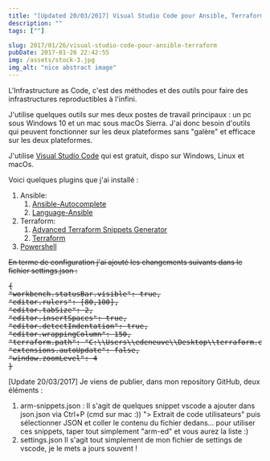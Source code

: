 ```yaml
---
title: "[Updated 20/03/2017] Visual Studio Code pour Ansible, Terraform"
description: ""
tags: [""]

slug: 2017/01/26/visual-studio-code-pour-ansible-terraform
pubDate: 2017-01-26 22:42:55
img: /assets/stock-3.jpg
img_alt: "nice abstract image"
---
```


L'Infrastructure as Code, c'est des méthodes et des outils pour faire des infrastructures reproductibles à l'infini.

J'utilise quelques outils sur mes deux postes de travail principaux : un pc sous Windows 10 et un mac sous macOs Sierra. J'ai donc besoin d'outils qui peuvent fonctionner sur les deux plateformes sans "galère" et efficace sur les deux plateformes.

J'utilise <a href="https://code.visualstudio.com/">Visual Studio Code</a> qui est gratuit, dispo sur Windows, Linux et macOs.

Voici quelques plugins que j'ai installé :

<ol>
  <li>Ansible:
<ol>
  <li><a href="https://marketplace.visualstudio.com/items?itemName=timonwong.ansible-autocomplete">Ansible-Autocomplete</a></li>
  <li><a href="https://marketplace.visualstudio.com/items?itemName=haaaad.ansible"><span class="ux-item-name" data-bind="text: itemName">Language-Ansible</span></a></li>
</ol>
</li>
  <li>Terraform:
<ol>
  <li><a href="https://marketplace.visualstudio.com/items?itemName=mindginative.terraform-snippets"><span class="ux-item-name" data-bind="text: itemName">Advanced Terraform Snippets Generator</span> </a></li>
  <li><a href="https://marketplace.visualstudio.com/items?itemName=mauve.terraform">Terraform</a></li>
</ol>
</li>
  <li><a href="https://marketplace.visualstudio.com/items?itemName=ms-vscode.PowerShell">Powershell</a></li>
</ol>
<del>En terme de configuration j'ai ajouté les changements suivants dans le fichier settings.json :</del>
<pre><del>{
"workbench.statusBar.visible": true,
"editor.rulers": [80,100],
"editor.tabSize": 2,
"editor.insertSpaces": true,
"editor.detectIndentation": true,
"editor.wrappingColumn": 150,
"terraform.path": "C:\\Users\\edeneuve\\Desktop\\terraform.exe",
"extensions.autoUpdate": false,
"window.zoomLevel": 4
}</del></pre>
[Update 20/03/2017] Je viens de publier, dans mon repository GitHub, deux éléments :
<ol>
  <li>arm-snippets.json :
Il s'agit de quelques snippet vscode a ajouter dans json.json via Ctrl+P (cmd sur mac :)) "> Extrait de code utilisateurs" puis sélectionner JSON et coller le contenu du fichier dedans...
pour utiliser ces snippets, taper tout simplement "arm-ed" et vous aurez la liste :)</li>
  <li>settings.json
Il s'agit tout simplement de mon fichier de settings de vscode, je le mets a jours souvent !</li>
</ol>
&nbsp;
